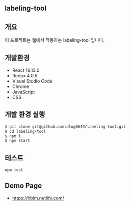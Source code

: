 ## labeling-tool

## 개요

이 프로젝트는 웹에서 작동하는 labeling-tool 입니다.

## 개발환경

- React 16.13.0
- Redux 4.0.5
- Visual Studio Code
- Chrome
- JavaScript
- CSS

## 개발 환경 실행 

```bash
$ git clone git@github.com:dlog6649/labeling-tool.git
$ cd labeling-tool
$ npm i
$ npm start
```

## 테스트

```bash
npm test
```

## Demo Page

- https://hbim.netlify.com/
